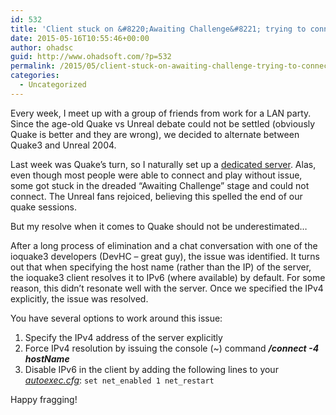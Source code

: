 ```yaml
---
id: 532
title: 'Client stuck on &#8220;Awaiting Challenge&#8221; trying to connect to ioquake3 server'
date: 2015-05-16T10:55:46+00:00
author: ohadsc
guid: http://www.ohadsoft.com/?p=532
permalink: /2015/05/client-stuck-on-awaiting-challenge-trying-to-connect-to-ioquake3-server/
categories:
  - Uncategorized
---
```

Every week, I meet up with a group of friends from work for a LAN party. Since the age-old Quake vs Unreal debate could not be settled (obviously Quake is better and they are wrong), we decided to alternate between Quake3 and Unreal 2004.

Last week was Quake&#8217;s turn, so I naturally set up a [dedicated server](http://www.quake3world.com/q3guide/servers.html). Alas, even though most people were able to connect and play without issue, some got stuck in the dreaded &#8220;Awaiting Challenge&#8221; stage and could not connect. The Unreal fans rejoiced, believing this spelled the end of our quake sessions.

But my resolve when it comes to Quake should not be underestimated&#8230;

After a long process of elimination and a chat conversation with one of the ioquake3 developers (DevHC &#8211; great guy), the issue was identified. It turns out that when specifying the host name (rather than the IP) of the server, the ioquake3 client resolves it to IPv6 (where available) by default. For some reason, this didn&#8217;t resonate well with the server. Once we specified the IPv4 explicitly, the issue was resolved.

You have several options to work around this issue:

  1. Specify the IPv4 address of the server explicitly
  2. Force IPv4 resolution by issuing the console (~) command **_/connect -4 hostName_**
  3. Disable IPv6 in the client by adding the following lines to your _[autoexec.cfg](http://www.quake3world.com/q3guide/configs.html)_: `set net_enabled 1 net_restart`

Happy fragging!